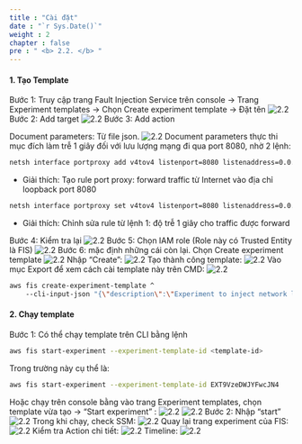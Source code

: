 ```yaml
---
title : "Cài đặt"
date : "`r Sys.Date()`"
weight : 2
chapter : false
pre : " <b> 2.2. </b> "
---
```


#### 1. Tạo Template

Bước 1: Truy cập trang Fault Injection Service trên console -> Trang Experiment templates -> Chọn Create experiment template -> Đặt tên
![2.2](/images/2/2.2/Picture1.png)
Bước 2: Add target
![2.2](/images/2/2.2/Picture2.png)
Bước 3: Add action

Document parameters: Từ file json.
![2.2](/images/2/2.2/Picture3.png)
Document parameters thực thi mục đích làm trễ 1 giây đối với lưu lượng mạng đi qua port 8080, nhờ 2 lệnh:

```bash
netsh interface portproxy add v4tov4 listenport=8080 listenaddress=0.0.0.0 connectport=8080 connectaddress=127.0.0.1
```
- Giải thích: Tạo rule port proxy: forward traffic từ Internet vào địa chỉ loopback port 8080 

```bash
netsh interface portproxy set v4tov4 listenport=8080 listenaddress=0.0.0.0 connectport=8080 connectaddress=127.0.0.1 delay=1000
```

- Giải thích: Chỉnh sửa rule từ lệnh 1: độ trễ 1 giây cho traffic được forward

Bước 4: Kiểm tra lại
![2.2](/images/2/2.2/Picture4.png)
Bước 5: Chọn IAM role (Role này có Trusted Entity là FIS)
![2.2](/images/2/2.2/Picture5.png)
Bước 6: mặc định những cái còn lại. Chọn Create experiment template
![2.2](/images/2/2.2/Picture6.png)
Nhập “Create”:
![2.2](/images/2/2.2/Picture7.png)
Tạo thành công template:
![2.2](/images/2/2.2/Picture8.png)
Vào mục Export để xem cách cài template này trên CMD:
![2.2](/images/2/2.2/Picture9.png)
```bash
aws fis create-experiment-template ^
    --cli-input-json "{\"description\":\"Experiment to inject network latency on EC2 Windows instance\",\"targets\":{\"TargetInstances\":{\"resourceType\":\"aws:ec2:instance\",\"resourceArns\":[\"arn:aws:ec2:ap-northeast-2:590183822512:instance/i-06771d5fe9accdc18\"],\"selectionMode\":\"ALL\"}},\"actions\":{\"InjectNetworkLatency\":{\"actionId\":\"aws:ssm:send-command\",\"description\":\"Inject network latency on target EC2 instances\",\"parameters\":{\"documentArn\":\"arn:aws:ssm:ap-northeast-2::document/AWS-RunPowerShellScript\",\"documentParameters\":\"{\\\"commands\\\":[\\\"etsh interface portproxy add v4tov4 listenport=8080 listenaddress=0.0.0.0 connectport=8080 connectaddress=127.0.0.1\\\", \\\"netsh interface portproxy set v4tov4 listenport=8080 listenaddress=0.0.0.0 connectport=8080 connectaddress=127.0.0.1 delay=1000\\\", \\\"Write-Output 'Introduced 1000ms network latency using netsh.'\\\"]}\",\"duration\":\"PT20M\"},\"targets\":{\"Instances\":\"TargetInstances\"}}},\"stopConditions\":[{\"source\":\"none\"}],\"roleArn\":\"arn:aws:iam::590183822512:role/HaiAnh-FIS\",\"tags\":{\"Name\":\"inject network latency\"},\"experimentOptions\":{\"accountTargeting\":\"single-account\",\"emptyTargetResolutionMode\":\"fail\"}}"
```

#### 2. Chạy template

Bước 1: Có thể chạy template trên CLI bằng lệnh

```bash
aws fis start-experiment --experiment-template-id <template-id>
```

Trong trường này cụ thể là:
```bash
aws fis start-experiment --experiment-template-id EXT9VzeDWJYFwcJN4
```

Hoặc chạy trên console bằng vào trang Experiment templates, chọn template vừa tạo -> “Start experiment” :
![2.2](/images/2/2.2/Picture10.png)
![2.2](/images/2/2.2/Picture11.png)
Bước 2: Nhập “start”
![2.2](/images/2/2.2/Picture12.png)
Trong khi chạy, check SSM:
![2.2](/images/2/2.2/Picture13.png)
Quay lại trang experiment của FIS:
![2.2](/images/2/2.2/Picture14.png)
Kiểm tra Action chi tiết:
![2.2](/images/2/2.2/Picture15.png)
Timeline:
![2.2](/images/2/2.2/Picture16.png)